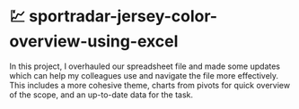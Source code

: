 # :chart: sportradar-jersey-color-overview-using-excel

In this project, I overhauled our spreadsheet file and made some updates which can help my colleagues
use and navigate the file more effectively. This includes a more cohesive theme, charts from pivots for
quick overview of the scope, and an up-to-date data for the task. 
